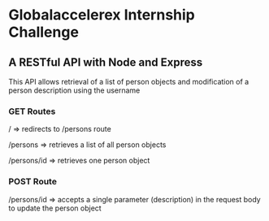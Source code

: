 # Globalaccelerex Internship Challenge
## A RESTful API with Node and Express
This API allows retrieval of a list of person objects and modification of a person description using the username

### GET Routes
/ => redirects to /persons route 

/persons => retrieves a list of all person objects

/persons/id => retrieves one person object

### POST Route
/persons/id => accepts a single parameter (description) in the request body to update the person object